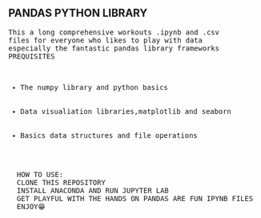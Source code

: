 ## PANDAS PYTHON LIBRARY
<pre>This a long comprehensive workouts .ipynb and .csv
files for everyone who likes to play with data
especially the fantastic pandas library frameworks
PREQUISITES
<ul>
  <li>The numpy library and python basics </li>
  <li>Data visualiation libraries,matplotlib and seaborn</li>
  <li>Basics data structures and file operations</li>
  
</ul>
  HOW TO USE:
  CLONE THIS REPOSITORY
  INSTALL ANACONDA AND RUN JUPYTER LAB
  GET PLAYFUL WITH THE HANDS ON PANDAS ARE FUN IPYNB FILES
  ENJOY😁
</pre>
